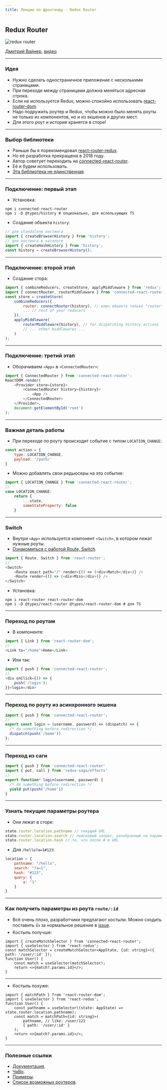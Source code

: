 ```yaml
---
title: Лекции по фронтенду - Redux Router
---
```


## Redux Router

![redux router](assets/redux-router/router-meme.png)

[Дмитрий Вайнер](https://github.com/dmitryweiner),
[видео](https://youtu.be/8lexwi-SCB8)

---

### Идея
* Нужно сделать одностраничное приложение с несколькими страницами.
* При переходе между страницами должна меняться адресная строка.
* Если не используется Redux, можно спокойно использовать [react-router-dom](https://dmitryweiner.github.io/lectures/React%20Router.html#/).
* Надо подружить роутер и Redux, чтобы можно было менять роуты не только из компонентов, но и из экшенов и других мест.
* Для этого роут и история хранятся в сторе!

---

### Выбор библиотеки
* Раньше бы я порекомендовал [react-router-redux](https://github.com/reactjs/react-router-redux).
* Но её разработка прекращена в 2018 году.
* Автор советует переходить на [connected-react-router](https://github.com/supasate/connected-react-router).
* Её и будем использовать.
* [Эта библиотека не единственная](https://github.com/markerikson/redux-ecosystem-links/blob/master/routing.md).

---

### Подключение: первый этап
* Установка:

```shell
npm i connected-react-router
npm i -D @types/history # опционально, для использующих TS
```
* Создание объекта ```history```:

```js
// для standalone хостинга
import { createBrowserHistory } from 'history';
// для хостинга в каталоге
import { createHashHistory } from 'history';
const history = createBrowserHistory();
```

---

### Подключение: второй этап
* Создание стора:

```js
import { combineReducers, createStore, applyMiddleware } from 'redux';
import { connectRouter, routerMiddleware } from 'connected-react-router';
const store = createStore(
    combineReducers({
        router: connectRouter(history), // ключ объекта только "router", не иначе
        ... // rest of your reducers
    }),
    applyMiddleware(
        routerMiddleware(history), // for dispatching history actions
        // ... other middlewares ...
    )
);
```

---

### Подключение: третий этап
* Оборачиваем ```<App>``` в ```<ConnectedRouter>```:
```js
import { ConnectedRouter } from 'connected-react-router';
ReactDOM.render(
    <Provider store={store}>
        <ConnectedRouter history={history}>
            <App />
        </ConnectedRouter>
    </Provider>,
    document.getElementById('root')
);
```
---

### Важная деталь работы
* При переходе по роуту происходит событие c типом ```LOCATION_CHANGE```:
```js
const action = {
    type: LOCATION_CHANGE,
    payload: '/path/'
}
```
* Можно добавлять свои редьюсеры на это событие:
```js
import { LOCATION_CHANGE } from 'connected-react-router';
//
case LOCATION_CHANGE:
    return {
        ...state,
        someStateProperty: false
    }
```
---

### Switch
* Внутри ```<App>``` используется компонент ```<Switch>```, в котором лежат нужные роуты.
* [Ознакомиться c работой Route, Switch](https://dmitryweiner.github.io/lectures/React%20Router.html#/6).
```js
import { Route, Switch } from 'react-router';
//
<Switch>
    <Route exact path="/" render={() => (<div>Match</div>)} />
    <Route render={() => (<div>Miss</div>)} />
</Switch>
```
* Установка:
```shell
npm i react-router react-router-dom
npm i -D @types/react-router @types/react-router-dom # для TS
```

---

### Переход по роутам
* В компоненте:
```js
import { Link } from 'react-router-dom';
//
<Link to="/home">Home</Link>
```
* Или так:
```js
import { push } from 'connected-react-router';
//
<div onClick={() => {
    push('/login');
}}>login</div>
```  

---

### Переход по роуту из асинхронного экшена
```js
import { push } from 'connected-react-router';
//
export const login = (username, password) => (dispatch) => {
  /* do something before redirection */
  dispatch(push('/home'))
};
```

---

### Переход из саги
```js
import { push } from 'connected-react-router'
import { put, call } from 'redux-saga/effects'
//
export function* login(username, password) {
  /* do something before redirection */
  yield put(push('/home'))
}
```

---

### Узнать текущие параметры роутера
* Они лежат в сторе:
```js
state.router.location.pathname // текущий URL
state.router.location.search // поисковый запрос, разобранный на параметры
state.router.location.hash // то, что после # в URL
```
* Для ```/hello?a=1#123```:
```js
location = {
    pathname: "/hello",
    search: "?a=1",
    hash: "#123",
    query: {
        a: "1"
    }
}
```

---

### Как получить параметры из роута ```route/:id```
* Всё очень плохо, разработчики предлагают костыли. 
  Можно сходить поставить 👍 за нормальное решение в 
  [issue](https://github.com/supasate/connected-react-router/issues/38).
* Костыль получше:

```tsx
import { createMatchSelector } from 'connected-react-router';
import { useSelector } from 'react-redux';
const matchSelector = createMatchSelector<AppState, {id: string}>({ path: '/user/:id' });
function User() {
    const match = useSelector(matchSelector);
    return <>{match?.params.id}</>;
}
```

----

* Костыль похуже:

```tsx
import { matchPath } from 'react-router-dom';
import { useSelector } from 'react-redux';
function User() {
    const pathname = useSelector((state: AppState) => state.router.location.pathname);
    const match = matchPath<{id: string}>(
        pathname, // like: /user/123
        { path: '/user/:id' }
    );
    return <>{match?.params.id}</>;
}
```

---

### Полезные ссылки
* [Документация](https://github.com/supasate/connected-react-router).
* [ЧаВо](https://github.com/supasate/connected-react-router/blob/master/FAQ.md).
* [Примеры](https://github.com/supasate/connected-react-router/blob/master/examples).
* [Список возможных роутеров](https://github.com/markerikson/redux-ecosystem-links/blob/master/routing.md).
